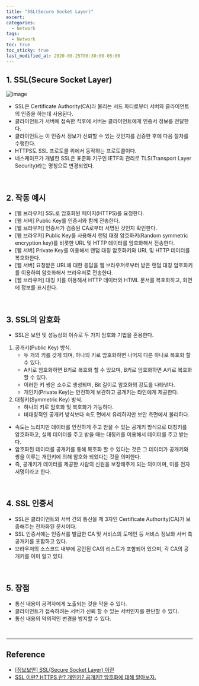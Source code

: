 ```yaml
---
title: "SSL(Secure Socket Layer)"
excert:
categories:
  - Network
tags:
  - Network
toc: true
toc_sticky: true
last_modified_at: 2020-08-25T08:30:00-05:00
---
```


## 1. SSL(Secure Socket Layer)

![image](https://user-images.githubusercontent.com/56240505/77912964-716cb300-72ce-11ea-9516-e3f546a81153.png)

* SSL은 Certificate Authority(CA)라 불리는 서드 파티로부터 서버와 클라이언트의 인증을 하는데 사용된다.
* 클라이언트가 서버에 접속한 직후에 서버는 클라이언트에게 인증서 정보를 전달한다.
* 클라이언트는 이 인증서 정보가 신뢰할 수 있는 것인지를 검증한 후에 다음 절차를 수행한다.
* HTTPS도 SSL 프로토콜 위에서 동작하는 프로토콜이다.
* 네스케이프가 개발한 SSL은 표준화 기구인 IETF의 관리로 TLS(Transport Layer Security)라는 명칭으로 변경되었다.

<br>

## 2. 작동 예시

* [웹 브라우저] SSL로 암호화된 페이지(HTTPS)를 요청한다.
* [웹 서버] Public Key를 인증서와 함께 전송한다.
* [웹 브라우저] 인증서가 검증된 CA로부터 서명된 것인지 확인한다.
* [웹 브라우저] Public Key를 사용해서 랜덤 대칭 암호화키(Random symmetric encryption key)를 비릇한 URL 및 HTTP 데이터를 암호화해서 전송한다.
* [웹 서버] Private Key를 이용해서 랜덤 대칭 암호화키와 URL 및 HTTP 데이터를 복호화한다.
* [웹 서버] 요청받은 URL에 대한 응답을 웹 브라우저로부터 받은 랜덤 대칭 암호화키를 이용하여 암호화해서 브라우저로 전송한다.
* [웹 브라우저] 대칭 키를 이용해서 HTTP 데이터와 HTML 문서를 복호화하고, 화면에 정보를 표시한다.

<br>

## 3. SSL의 암호화

* SSL은 보안 및 성능상의 이슈로 두 가지 암호화 기법을 혼용한다.
1. 공개키(Public Key) 방식.
	* 두 개의 키를 갖게 되며, 하나의 키로 암호화하면 나머지 다른 하나로 복호화 할 수 있다.
	* A키로 암호화하면 B키로 복호화 할 수 있으며, B키로 암호화하면 A키로 복호화 할 수 있다.
	* 이러한 키 쌍은 소수로 생성되며, Bit 길이로 암호화의 강도를 나타낸다.
	* 개인키(Private Key)는 안전하게 보관하고 공개키는 타인에게 제공한다.
2. 대칭키(Symmetric Key) 방식.
	* 하나의 키로 암호화 및 복호화가 가능하다.
	* 비대칭적인 공개키 방식보다 속도 면에서 유리하지만 보안 측면에서 불리하다.
* 속도는 느리지만 데이터를 안전하게 주고 받을 수 있는 공개키 방식으로 대칭키를 암호화하고, 실제 데이터를 주고 받을 때는 대칭키를 이용해서 데이터를 주고 받는다.
* 암호화된 데이터를 공개키를 통해 복호화 할 수 있다는 것은 그 데이터가 공개키와 쌍을 이루는 개인키에 의해 암호화 되었다는 것을 의미한다.
* 즉, 공개키가 데이터를 제공한 사람의 신원을 보장해주게 되는 의미이며, 이를 전자 서명이라고 한다.

<br>

## 4. SSL 인증서

* SSL은 클라이언트와 서버 간의 통신을 제 3자인 Certificate Authority(CA)가 보증해주는 전자화된 문서이다.
* SSL 인증서에는 인증서를 발급한 CA 및 서비스의 도메인 등 서비스 정보와 서버 측 공개키를 포함하고 있다.
* 브라우저의 소스코드 내부에 공인된 CA의 리스트가 포함되어 있으며, 각 CA의 공개키를 이미 알고 있다.

<br>

## 5. 장점

* 통신 내용이 공격자에게 노출되는 것을 막을 수 있다.
* 클라이언트가 접속하려는 서버가 신뢰 할 수 있는 서버인지를 판단할 수 있다.
* 통신 내용의 악의적인 변경을 방지할 수 있다.

<br>

---

## Reference

* [[정보보안] SSL(Secure Socket Layer) 이란](https://12bme.tistory.com/80)
* [SSL 이란? HTTPS 란? 개인키? 공개키? 암호화에 대해 알아보자.](https://soul0.tistory.com/261)
